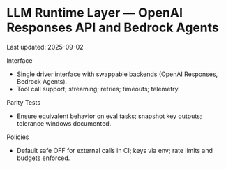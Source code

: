 # LLM Runtime Layer — OpenAI Responses API and Bedrock Agents
Last updated: 2025-09-02

Interface
- Single driver interface with swappable backends (OpenAI Responses, Bedrock Agents).
- Tool call support; streaming; retries; timeouts; telemetry.

Parity Tests
- Ensure equivalent behavior on eval tasks; snapshot key outputs; tolerance windows documented.

Policies
- Default safe OFF for external calls in CI; keys via env; rate limits and budgets enforced.
